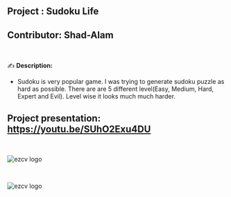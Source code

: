 ## Project    : Sudoku Life
## Contributor: Shad-Alam 

<br/>

:writing_hand: **Description:** <br/>

- Sudoku is very popular game. I was trying to generate sudoku puzzle as hard as possible. There are are 5 different level(Easy, Medium, Hard, Expert and Evil). Level wise it looks much much harder. <br/>

## Project presentation: https://youtu.be/SUhO2Exu4DU

<br/> 

![ezcv logo](https://github.com/Shad-Alam/Sudoku-Life/Main/screenshots/01.png)

<br/>

![ezcv logo](https://github.com/Shad-Alam/Sudoku-Life/Main/screenshots/02.png)
